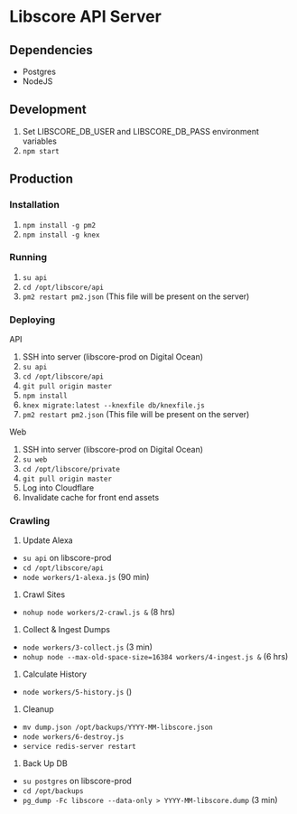 # Libscore API Server

## Dependencies

- Postgres
- NodeJS

## Development

1. Set LIBSCORE_DB_USER and LIBSCORE_DB_PASS environment variables
1. `npm start`


## Production

### Installation

1. `npm install -g pm2`
1. `npm install -g knex`

### Running

1. `su api`
1. `cd /opt/libscore/api`
1. `pm2 restart pm2.json` (This file will be present on the server)

### Deploying

API

1. SSH into server (libscore-prod on Digital Ocean)
1. `su api`
1. `cd /opt/libscore/api`
1. `git pull origin master`
1. `npm install`
1. `knex migrate:latest --knexfile db/knexfile.js`
1. `pm2 restart pm2.json` (This file will be present on the server)

Web

1. SSH into server (libscore-prod on Digital Ocean)
1. `su web`
1. `cd /opt/libscore/private`
1. `git pull origin master`
1. Log into Cloudflare
1. Invalidate cache for front end assets


### Crawling

1. Update Alexa
  - `su api` on libscore-prod
  - `cd /opt/libscore/api`
  - `node workers/1-alexa.js` (90 min)
1. Crawl Sites
  - `nohup node workers/2-crawl.js &` (8 hrs)
1. Collect & Ingest Dumps
  - `node workers/3-collect.js` (3 min)
  - `nohup node --max-old-space-size=16384 workers/4-ingest.js &` (6 hrs)
1. Calculate History
  - `node workers/5-history.js` ()
1. Cleanup
  - `mv dump.json /opt/backups/YYYY-MM-libscore.json`
  - `node workers/6-destroy.js`
  - `service redis-server restart`
1. Back Up DB
  - `su postgres` on libscore-prod
  - `cd /opt/backups`
  - `pg_dump -Fc libscore --data-only > YYYY-MM-libscore.dump` (3 min)

